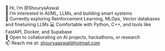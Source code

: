 👋 Hi, I’m @ShouryaAswal  
🤖 I’m interested in AI/ML, LLMs, and building smart systems  
🌱 Currently exploring Reinforcement Learning, MLOps, Vector databases and finetuning LLMs
💻 Comfortable with Python, C++, and tools like FastAPI, Docker, and Supabase  
🚀 Open to collaborating on AI projects, hackathons, or research  
📫 Reach me at: shouryaaswal@hotmail.com  

